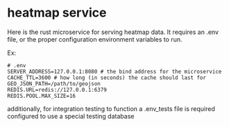# heatmap service

Here is the rust microservice for serving heatmap data. It requires an .env file, or the proper configuration environment variables to run.

Ex:
```
# .env
SERVER_ADDRESS=127.0.0.1:8080 # the bind address for the microservice
CACHE_TTL=3600 # how long (in seconds) the cache should last for
GEO_JSON_PATH=/path/to/geojson
REDIS.URL=redis://127.0.0.1:6379
REDIS.POOL.MAX_SIZE=16
```

additionally, for integration testing to function a .env_tests file is required configured to use a special testing database